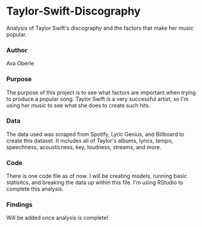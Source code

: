 # Taylor-Swift-Discography
Analysis of Taylor Swift's discography and the factors that make her music popular.

### Author
Ava Oberle

### Purpose
The purpose of this project is to see what factors are important when trying to produce a popular song. Taylor Swift is a very successful artist, so I'm using her music to see what she does to create such hits.

### Data
The data used was scraped from Spotify, Lyric Genius, and Billboard to create this dataset. It includes all of Taylor's albums, lyrics, tempo, speechness, acousticness, key, loudness, streams, and more.

### Code
There is one code file as of now. I will be creating models, running basic statisitcs, and breaking the data up within this file. I'm using RStudio to complete this analysis. 

### Findings
Will be added once analysis is complete!
